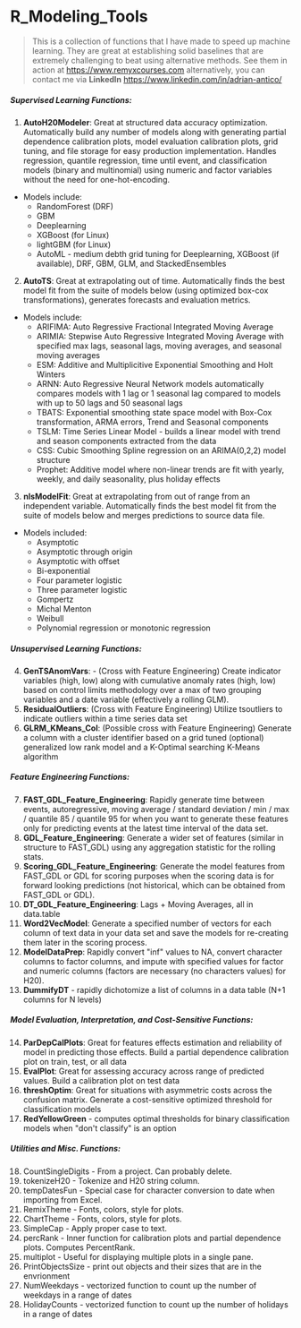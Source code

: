 # R_Modeling_Tools
> This is a collection of functions that I have made to speed up machine learning. They are great at establishing solid baselines that are extremely challenging to beat using alternative methods. See them in action at https://www.remyxcourses.com alternatively, you can contact me via **LinkedIn** https://www.linkedin.com/in/adrian-antico/
##### Supervised Learning Functions: 
1. **AutoH20Modeler**: Great at structured data accuracy optimization. Automatically build any number of models along with generating partial dependence calibration plots, model evaluation calibration plots, grid tuning, and file storage for easy production implementation. Handles regression, quantile regression, time until event, and classification models (binary and multinomial) using numeric and factor variables without the need for one-hot-encoding.
* Models include:
  * RandomForest (DRF)
  * GBM
  * Deeplearning
  * XGBoost (for Linux)
  * lightGBM (for Linux)
  * AutoML - medium debth grid tuning for Deeplearning, XGBoost (if available), DRF, GBM, GLM, and StackedEnsembles
2. **AutoTS**: Great at extrapolating out of time. Automatically finds the best model fit from the suite of models below (using optimized box-cox transformations), generates forecasts and evaluation metrics.
* Models include:
  * ARIFIMA: Auto Regressive Fractional Integrated Moving Average
  * ARIMIA: Stepwise Auto Regressive Integrated Moving Average with specified max lags, seasonal lags, moving averages, and seasonal moving averages
  * ESM: Additive and Multiplicitive Exponential Smoothing and Holt Winters
  * ARNN: Auto Regressive Neural Network models automatically compares models with 1 lag or 1 seasonal lag compared to models with up to 50 lags and 50 seasonal lags
  * TBATS: Exponential smoothing state space model with Box-Cox transformation, ARMA errors, Trend and Seasonal components
  * TSLM: Time Series Linear Model - builds a linear model with trend and season components extracted from the data
  * CSS: Cubic Smoothing Spline regression on an ARIMA(0,2,2) model structure
  * Prophet: Additive model where non-linear trends are fit with yearly, weekly, and daily seasonality, plus holiday effects
3. **nlsModelFit**: Great at extrapolating from out of range from an independent variable. Automatically finds the best model fit from the suite of models below and merges predictions to source data file.
* Models included:
  * Asymptotic
  * Asymptotic through origin
  * Asymptotic with offset
  * Bi-exponential
  * Four parameter logistic
  * Three parameter logistic
  * Gompertz
  * Michal Menton
  * Weibull
  * Polynomial regression or monotonic regression

##### Unsupervised Learning Functions: 
4. **GenTSAnomVars**: - (Cross with Feature Engineering) Create indicator variables (high, low) along with cumulative anomaly rates (high, low) based on control limits methodology over a max of two grouping variables and a date variable (effectively a rolling GLM).
5. **ResidualOutliers**: (Cross with Feature Engineering) Utilize tsoutliers to indicate outliers within a time series data set
6. **GLRM_KMeans_Col**: (Possible cross with Feature Engineering) Generate a column with a cluster identifier based on a grid tuned (optional) generalized low rank model and a K-Optimal searching K-Means algorithm

##### Feature Engineering Functions: 
7. **FAST_GDL_Feature_Engineering**: Rapidly generate time between events, autoregressive, moving average / standard deviation / min / max / quantile 85 / quantile 95 for when you want to generate these features only for predicting events at the latest time interval of the data set.
8. **GDL_Feature_Engineering**: Generate a wider set of features (similar in structure to FAST_GDL) using any aggregation statistic for the rolling stats.
9. **Scoring_GDL_Feature_Engineering**: Generate the model features from FAST_GDL or GDL for scoring purposes when the scoring data is for forward looking predictions (not historical, which can be obtained from FAST_GDL or GDL).
10. **DT_GDL_Feature_Engineering**: Lags + Moving Averages, all in data.table
11. **Word2VecModel**: Generate a specified number of vectors for each column of text data in your data set and save the models for re-creating them later in the scoring process.
12. **ModelDataPrep**: Rapidly convert "inf" values to NA, convert character columns to factor columns, and impute with specified values for factor and numeric columns (factors are necessary (no characters values) for H20).
13. **DummifyDT** - rapidly dichotomize a list of columns in a data table (N+1 columns for N levels)

##### Model Evaluation, Interpretation, and Cost-Sensitive Functions: 
14. **ParDepCalPlots**: Great for features effects estimation and reliability of model in predicting those effects. Build a partial dependence calibration plot on train, test, or all data
15. **EvalPlot**: Great for assessing accuracy across range of predicted values. Build a calibration plot on test data
16. **threshOptim**: Great for situations with asymmetric costs across the confusion matrix. Generate a cost-sensitive optimized threshold for classification models
17. **RedYellowGreen** - computes optimal thresholds for binary classification models when "don't classify" is an option

##### Utilities and Misc. Functions:
18. CountSingleDigits - From a project. Can probably delete.
19. tokenizeH20 - Tokenize and H20 string column.
20. tempDatesFun - Special case for character conversion to date when importing from Excel.
21. RemixTheme - Fonts, colors, style for plots.
22. ChartTheme - Fonts, colors, style for plots.
23. SimpleCap - Apply proper case to text.
24. percRank - Inner function for calibration plots and partial dependence plots. Computes PercentRank.
25. multiplot - Useful for displaying multiple plots in a single pane.
26. PrintObjectsSize - print out objects and their sizes that are in the envrionment
27. NumWeekdays - vectorized function to count up the number of weekdays in a range of dates
28. HolidayCounts - vectorized function to count up the number of holidays in a range of dates
